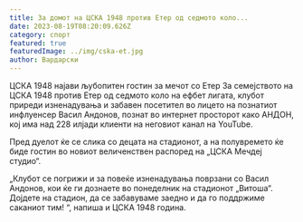 ```yaml
---
title: За домот на ЦСКА 1948 против Етер од седмото коло...
date: 2023-08-19T08:20:09.626Z
category: спорт
featured: true
featuredImage: ../img/cska-et.jpg
author: Вардарски
---
```

ЦСКА 1948 најави љубопитен гостин за мечот со Етер
За семејството на ЦСКА 1948 против Етер од седмото коло на ефбет лигата, клубот приреди изненадувања и забавен посетител во лицето на познатиот инфлуенсер Васил Андонов, познат во интернет просторот како АНДОН, кој има над 228 илјади клиенти на неговиот канал на YouTube.

Пред дуелот ќе се слика со децата на стадионот, а на полувремето ќе биде гостин во новиот величенствен распоред на „ЦСКА Мечдеј студио“.

„Клубот се погрижи и за повеќе изненадувања поврзани со Васил Андонов, кои ќе ги дознаете во понеделник на стадионот „Витоша“. Дојдете на стадион, да се забавуваме заедно и да го поддржиме саканиот тим! “, напиша и ЦСКА 1948 година.
